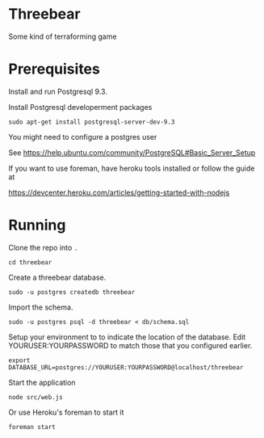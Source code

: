 Threebear
=========

Some kind of terraforming game

# Prerequisites

Install and run Postgresql 9.3.

Install Postgresql developerment packages

`sudo apt-get install postgresql-server-dev-9.3`

You might need to configure a postgres user

See https://help.ubuntu.com/community/PostgreSQL#Basic_Server_Setup

If you want to use foreman, have heroku tools installed or follow the guide at

https://devcenter.heroku.com/articles/getting-started-with-nodejs

# Running
Clone the repo into `.`

`cd threebear`

Create a threebear database.

`sudo -u postgres createdb threebear`

Import the schema.

`sudo -u postgres psql -d threebear < db/schema.sql`

Setup your environment to to indicate the location of the database.
Edit YOURUSER:YOURPASSWORD to match those that you configured earlier.

`export DATABASE_URL=postgres://YOURUSER:YOURPASSWORD@localhost/threebear`

Start the application

`node src/web.js`

Or use Heroku's foreman to start it

`foreman start`

